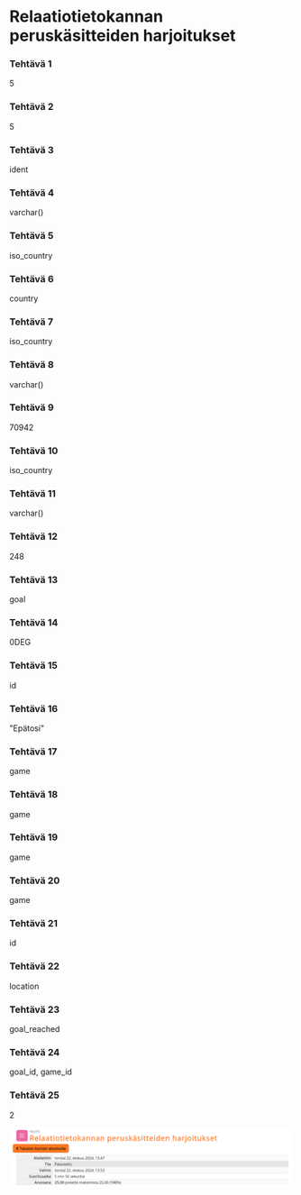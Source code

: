 # Relaatiotietokannan peruskäsitteiden harjoitukset

### Tehtävä 1
5

### Tehtävä 2
5

### Tehtävä 3
ident

### Tehtävä 4
varchar()

### Tehtävä 5
iso_country

### Tehtävä 6
country

### Tehtävä 7
iso_country

### Tehtävä 8
varchar()

### Tehtävä 9
70942

### Tehtävä 10
iso_country

### Tehtävä 11
varchar()

### Tehtävä 12
248

### Tehtävä 13
goal

### Tehtävä 14
0DEG

### Tehtävä 15
id

### Tehtävä 16
"Epätosi"

### Tehtävä 17
game

### Tehtävä 18
game

### Tehtävä 19
game

### Tehtävä 20
game

### Tehtävä 21
id

### Tehtävä 22
location

### Tehtävä 23
goal_reached

### Tehtävä 24
goal_id, game_id

### Tehtävä 25
2

![Relaatiotietokannat](https://github.com/Kasanen/tietokannat/blob/main/Viikko_1/Relaatiotietokannat.png?raw=true)